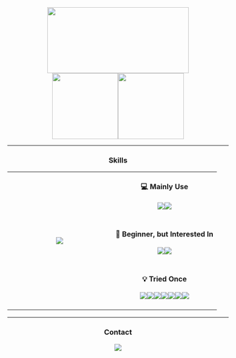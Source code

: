 <div align="center">
  <img width="80%"
       height="150"
       src="https://capsule-render.vercel.app/api?type=venom&text=Hello,%20I'm%20m1nq!&fontSize=40&stroke=58A6FF&color=193549"/>

  <div style="display: flex; flex-direction: row; justify-content: center; width: 100%;">
    <img height=150
        src="https://github-readme-stats-nine-lac-26.vercel.app/api?username=m1n-q&show_icons=true&include_all_commits=true&role=OWNER,ORGANIZATION_MEMBER,COLLABORATOR&theme=material-palenight&hide_border=true&layout=donut&bg_color=193549&title_color=58A6FF&icon_color=58A6FF&text_color=ffffff"/>
    <img height=150 src="http://mazassumnida.wtf/api/generate_badge?boj=m1n_q"/>
  </div>

---

### Skills  

<table style="width: 100%" >
  <tr align="center">
    <td rowspan=3 width="50%">
      <img src="https://github-readme-stats-nine-lac-26.vercel.app/api/top-langs?username=m1n-q&role=ORGANIZATION_MEMBER,OWNER,COLLABORATOR&exclude_repo=django-inside,C_Lecture,C_Lecture2,workspace,42work&include_all_commits=true&count_private=true&show_icons=true&theme=transparent&hide_border=true&title_color=58A6FF&langs_count=5&layout=donut&hide_title=true"/>
    </td>
    <td>
      <br>
      <strong>💻 Mainly Use</strong><br><br><img src="https://img.shields.io/badge/Java-ED8B00?style=for-the-badge&logo=openjdk&logoColor=white"/><img src="https://img.shields.io/badge/Spring-6DB33F?style=for-the-badge&logo=spring&logoColor=white"/>
      <br>
      <br>
    </td>
  </tr>
  <tr align="center">
    <td>
      <br>
      <strong>🌱 Beginner, but Interested In</strong><br><br><img src="https://img.shields.io/badge/kubernetes-%23326ce5.svg?style=for-the-badge&logo=kubernetes&logoColor=white"/><img src="https://img.shields.io/badge/AWS-FF9900?style=for-the-badge&logo=amazonaws&logoColor=white"/>
      <br>
      <br>
    </td>
  </tr>
  <tr align="center">
    <td>
      <br>
      <strong>💡 Tried Once</strong><br><br><img src="https://img.shields.io/badge/Python-3776AB?style=for-the-badge&logo=python&logoColor=white"/><img src="https://img.shields.io/badge/Node.js-43853D?style=for-the-badge&logo=node.js&logoColor=white"/><img src="https://img.shields.io/badge/nestjs-E0234E?style=for-the-badge&logo=nestjs&logoColor=white"/><img src="https://img.shields.io/badge/-ElasticSearch-005571?style=for-the-badge&logo=elasticsearch"/><img src="https://img.shields.io/badge/PostgreSQL-316192?style=for-the-badge&logo=postgresql&logoColor=white"/><img src="https://img.shields.io/badge/rabbitmq-%23FF6600.svg?&style=for-the-badge&logo=rabbitmq&logoColor=white"/><img src="https://img.shields.io/badge/argocd-EF7B4D?style=for-the-badge&logo=Argo&logoColor=white"/>
      <br>
      <br>
    </td>
  </tr>
</table>


---

### Contact
  
<a href="mailto:m1nq.dev@gmail.com">
    <img src="https://img.shields.io/badge/Gmail-D14836?style=for-the-badge&logo=gmail&logoColor=white"/>
</a>


</div>
